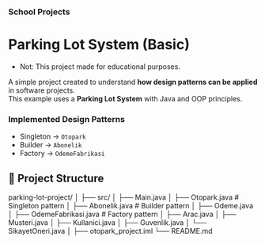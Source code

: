 ### School Projects

# Parking Lot System (Basic)
- Not: This project made for educational purposes.

A simple project created to understand **how design patterns can be applied** in software projects.  
This example uses a **Parking Lot System** with Java and OOP principles.

### Implemented Design Patterns
- Singleton → `Otopark`
- Builder → `Abonelik`
- Factory → `OdemeFabrikasi`

## 📂 Project Structure

parking-lot-project/
│
├── src/
│   ├── Main.java
│   ├── Otopark.java          # Singleton pattern
│   ├── Abonelik.java         # Builder pattern
│   ├── Odeme.java
│   ├── OdemeFabrikasi.java   # Factory pattern
│   ├── Arac.java
│   ├── Musteri.java
│   ├── Kullanici.java
│   ├── Guvenlik.java
│   └── SikayetOneri.java
│
├── otopark_project.iml
└── README.md
